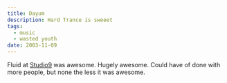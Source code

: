 ```yaml
---
title: Dayum
description: Hard Trance is sweeet
tags:
  - music
  - wasted youth
date: 2003-11-09
---
```


Fluid at [Studio9](http://web.archive.org/web/20030610000900/http://studio9.co.nz/) was awesome. Hugely awesome. Could have of done with more people, but none the less it was awesome. 

